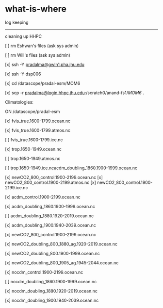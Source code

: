 # what-is-where
log keeping

------------------------------------------------------------------------
cleaning up HHPC

[ ] rm Eshwan's files (ask sys admin)

[ ] rm Will's files (ask sys admin)

[x] ssh -Y pradalma@gwln1.pha.jhu.edu

[x] ssh -Y dsp006

[x] cd /datascope/pradal-esm/MOM6

[x] scp -r pradalma@login.hhpc.jhu.edu:/scratch0/anand-fs1/*MOM6* .


Climatologies:

ON /datascope/pradal-esm

[x] fvis_true.1600-1799.ocean.nc

[x] fvis_true.1600-1799.atmos.nc

[ ] fvis_true.1600-1799.ice.nc

[x] trop.1650-1949.ocean.nc

[ ] trop.1650-1949.atmos.nc

[ ] trop.1650-1949.ice.ncacdm_doubling_1860.1900-1999.ocean.nc

[x] newCO2_800_control.1900-2199.ocean.nc      [x] newCO2_800_control.1900-2199.atmos.nc     [x] newCO2_800_control.1900-2199.ice.nc



[x] acdm_control.1900-2199.ocean.nc

[x] acdm_doubling_1860.1900-1999.ocean.nc

[ ] acdm_doubling_1880.1920-2019.ocean.nc 

[x] acdm_doubling_1900.1940-2039.ocean.nc


[x] newCO2_800_control.1900-2199.ocean.nc

[x] newCO2_doubling_800_1880_ag.1920-2019.ocean.nc

[x] newCO2_doubling_800.1900-1999.ocean.nc

[x] newCO2_doubling_800_1905_ag.1945-2044.ocean.nc

[x] nocdm_control.1900-2199.ocean.nc

[ ] nocdm_doubling_1860.1900-1999.ocean.nc 

[x] nocdm_doubling_1880.1920-2019.ocean.nc

[x] nocdm_doubling_1900.1940-2039.ocean.nc


